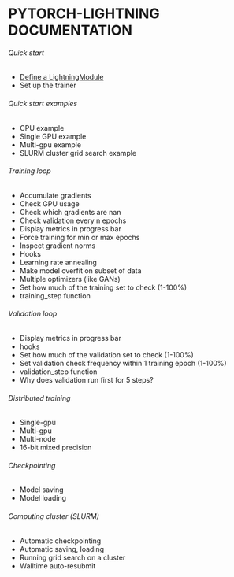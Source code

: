 # PYTORCH-LIGHTNING DOCUMENTATION

###### Quick start
- [Define a LightningModule](Pytorch-Lightning/LightningModule/)  
- Set up the trainer   

###### Quick start examples 
- CPU example   
- Single GPU example   
- Multi-gpu example 
- SLURM cluster grid search example      

###### Training loop
- Accumulate gradients
- Check GPU usage
- Check which gradients are nan
- Check validation every n epochs
- Display metrics in progress bar
- Force training for min or max epochs
- Inspect gradient norms
- Hooks
- Learning rate annealing
- Make model overfit on subset of data
- Multiple optimizers (like GANs)
- Set how much of the training set to check (1-100%)
- training_step function

###### Validation loop
- Display metrics in progress bar
- hooks
- Set how much of the validation set to check (1-100%)
- Set validation check frequency within 1 training epoch (1-100%)
- validation_step function
- Why does validation run first for 5 steps?

###### Distributed training
- Single-gpu      
- Multi-gpu      
- Multi-node   
- 16-bit mixed precision

###### Checkpointing
- Model saving
- Model loading 

###### Computing cluster (SLURM)
- Automatic checkpointing   
- Automatic saving, loading  
- Running grid search on a cluster 
- Walltime auto-resubmit   

